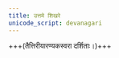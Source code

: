```yaml
---
title: उत्तमे शिखरे
unicode_script: devanagari
---
```


+++(तैत्तिरीयारण्यकस्वरा दर्शिताः।)+++

<div class="js_include" url="/vedAH/taittirIyam/AraNyakam/06/30_uttame_shikhare/"  newLevelForH1="2" includeTitle="true"> </div>  


